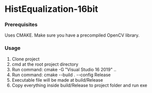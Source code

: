 # HistEqualization-16bit


### Prerequisites <br />
Uses CMAKE.
Make sure you have a precompiled OpenCV library.

### Usage <br />
1. Clone project
2. cmd at the root project directory
3. Run command: cmake -G "Visual Studio 16 2019" ..
4. Run command: cmake --build . --config Release
5. Executable file will be made at build/Release
6. Copy everything inside build/Release to project folder and run exe
